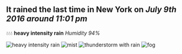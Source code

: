 ## It rained the last time in New York on *July 9th 2016 around 11:01 pm*
💧💧💧  **heavy intensity rain** *Humidity 94%*

![heavy intensity rain](http://openweathermap.org/img/w/10n.png) ![mist](http://openweathermap.org/img/w/50n.png) ![thunderstorm with rain](http://openweathermap.org/img/w/11n.png) ![fog](http://openweathermap.org/img/w/50n.png)
